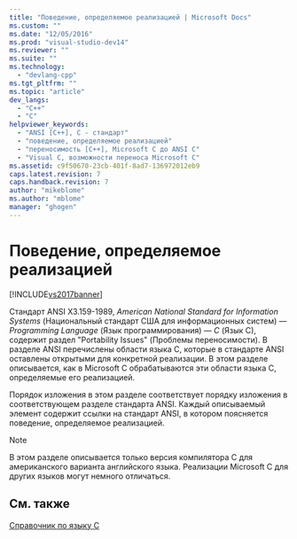 ```yaml
---
title: "Поведение, определяемое реализацией | Microsoft Docs"
ms.custom: ""
ms.date: "12/05/2016"
ms.prod: "visual-studio-dev14"
ms.reviewer: ""
ms.suite: ""
ms.technology: 
  - "devlang-cpp"
ms.tgt_pltfrm: ""
ms.topic: "article"
dev_langs: 
  - "C++"
  - "C"
helpviewer_keywords: 
  - "ANSI [C++], C - стандарт"
  - "поведение, определяемое реализацией"
  - "переносимость [C++], Microsoft C до ANSI C"
  - "Visual C, возможности переноса Microsoft C"
ms.assetid: c9f50670-23cb-401f-8ad7-136972012eb9
caps.latest.revision: 7
caps.handback.revision: 7
author: "mikeblome"
ms.author: "mblome"
manager: "ghogen"
---
```

# Поведение, определяемое реализацией
[!INCLUDE[vs2017banner](../assembler/inline/includes/vs2017banner.md)]

Стандарт ANSI X3.159\-1989, *American National Standard for Information Systems* \(Национальный стандарт США для информационных систем\) — *Programming Language* \(Язык программирования\) — *C* \(Язык C\), содержит раздел "Portability Issues" \(Проблемы переносимости\). В разделе ANSI перечислены области языка C, которые в стандарте ANSI оставлены открытыми для конкретной реализации.  В этом разделе описывается, как в Microsoft C обрабатываются эти области языка C, определяемые его реализацией.  
  
 Порядок изложения в этом разделе соответствует порядку изложения в соответствующем разделе стандарта ANSI.  Каждый описываемый элемент содержит ссылки на стандарт ANSI, в котором поясняется поведение, определяемое реализацией.  
  
> [!NOTE]
>  В этом разделе описывается только версия компилятора C для американского варианта английского языка.  Реализации Microsoft C для других языков могут немного отличаться.  
  
## См. также  
 [Справочник по языку C](../Topic/C%20Language%20Reference.md)